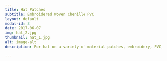 ```yaml
---
title: Hat Patches
subtitle: Embroidered Woven Chenille PVC
layout: default
modal-id: 3
date: 2017-06-07
img: hat_2.jpg
thumbnail: hat_1.jpg
alt: image-alt
description: For hat on a variety of material patches, embroidery, PVC, 3D and so on

---
```

